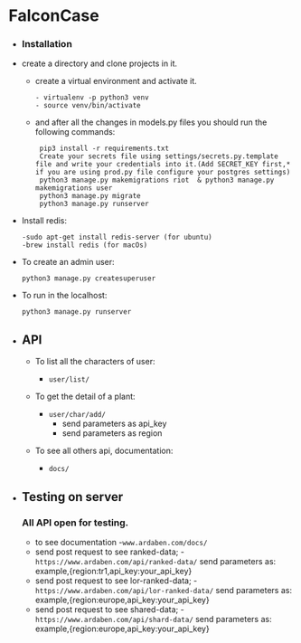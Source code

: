 # FalconCase

- ### Installation
- create a directory and clone projects in it.
    - create a virtual environment and activate it.
        ```
        - virtualenv -p python3 venv
        - source venv/bin/activate
        ```
    - and after all the changes in models.py files you should run the following commands:
       ```
        pip3 install -r requirements.txt
        Create your secrets file using settings/secrets.py.template file and write your credentials into it.(Add SECRET_KEY first,* if you are using prod.py file configure your postgres settings)
        python3 manage.py makemigrations riot  & python3 manage.py makemigrations user
        python3 manage.py migrate
        python3 manage.py runserver
       ```
- Install redis:
    ``` 
    -sudo apt-get install redis-server (for ubuntu)
    -brew install redis (for macOs)
    ```
- To create an admin user:
    ``` 
    python3 manage.py createsuperuser 
    ```
    
- To run in the localhost:
    ```
    python3 manage.py runserver
    ```
- ## API
    - To list all the characters of user:
        - `user/list/`

    - To get the detail of a plant:
        - `user/char/add/`
            - send parameters as api_key
            - send parameters as region
     
    - To see all others api, documentation:
        - `docs/`
       
- ## Testing on server
  ### All API open for testing.
    - to see documentation 
        -`www.ardaben.com/docs/`
    - send post request to see ranked-data;
        -`https://www.ardaben.com/api/ranked-data/`
            send parameters as: example,{region:tr1,api_key:your_api_key}
    - send post request to see lor-ranked-data;
        -`https://www.ardaben.com/api/lor-ranked-data/`
            send parameters as: example,{region:europe,api_key:your_api_key}    
    - send post request to see shared-data;
        -`https://www.ardaben.com/api/shard-data/`
            send parameters as: example,{region:europe,api_key:your_api_key}    
    
    
